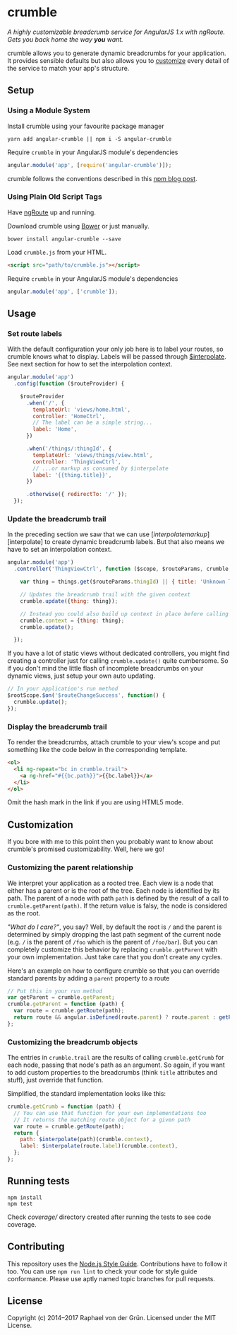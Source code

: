 # crumble

*A highly customizable breadcrumb service for AngularJS 1.x with ngRoute. Gets you back home the way __you__ want.*

crumble allows you to generate dynamic breadcrumbs for your application.
It provides sensible defaults but also allows you to [customize](#customization) every detail of the service to match your app's structure.


## Setup

### Using a Module System

Install crumble using your favourite package manager
~~~
yarn add angular-crumble || npm i -S angular-crumble
~~~

Require `crumble` in your AngularJS module's dependencies
~~~js
angular.module('app', [require('angular-crumble')]);
~~~

crumble follows the conventions described in this [npm blog post].

### Using Plain Old Script Tags
Have [ngRoute] up and running.

Download crumble using [Bower] or just manually.
~~~
bower install angular-crumble --save
~~~

Load `crumble.js` from your HTML.

~~~html
<script src="path/to/crumble.js"></script>
~~~

Require `crumble` in your AngularJS module's dependencies

~~~js
angular.module('app', ['crumble']);
~~~


## Usage

### Set route labels

With the default configuration your only job here is to label your routes, so crumble knows what to display. Labels will be passed through [$interpolate]. See next section for how to set the interpolation context.

~~~js
angular.module('app')
  .config(function ($routeProvider) {

    $routeProvider
      .when('/', {
        templateUrl: 'views/home.html',
        controller: 'HomeCtrl',
        // The label can be a simple string...
        label: 'Home',
      })

      .when('/things/:thingId', {
        templateUrl: 'views/things/view.html',
        controller: 'ThingViewCtrl',
        // ...or markup as consumed by $interpolate
        label: '{{thing.title}}',
      })

      .otherwise({ redirectTo: '/' });
  });
~~~


### Update the breadcrumb trail

In the preceding section we saw that we can use [$interpolate markup][$interpolate] to create dynamic breadcrumb labels. But that also means we have to set an interpolation context.

~~~js
angular.module('app')
  .controller('ThingViewCtrl', function ($scope, $routeParams, crumble, things) {

    var thing = things.get($routeParams.thingId) || { title: 'Unknown Thing' };

    // Updates the breadcrumb trail with the given context
    crumble.update({thing: thing});

    // Instead you could also build up context in place before calling update
    crumble.context = {thing: thing};
    crumble.update();

  });
~~~

If you have a lot of static views without dedicated controllers, you might find  creating a controller just for calling `crumble.update()` quite cumbersome. So if you don't mind the little flash of incomplete breadcrumbs on your dynamic views, just setup your own auto updating.

~~~js
// In your application's run method
$rootScope.$on('$routeChangeSuccess', function() {
  crumble.update();
});
~~~

### Display the breadcrumb trail

To render the breadcrumbs, attach crumble to your view's scope and put something like the code below in the corresponding template.

~~~html
<ol>
  <li ng-repeat="bc in crumble.trail">
    <a ng-href="#{{bc.path}}">{{bc.label}}</a>
  </li>
</ol>
~~~

Omit the hash mark in the link if you are using HTML5 mode.


## Customization

If you bore with me to this point then you probably want to know about crumble's promised customizability. Well, here we go!

### Customizing the parent relationship

We interpret your application as a rooted tree. Each view is a node that either has a parent or is the root of the tree. Each node is identified by its path. The parent of a node with path `path` is defined by the result of a call to `crumble.getParent(path)`. If the return value is falsy, the node is considered as the root.

*"What do I care?"*, you say? Well, by default the root is `/` and the parent is determined by simply dropping the last path segment of the current node (e.g. `/` is the parent of `/foo` which is the parent of `/foo/bar`). But you can completely customize this behavior by replacing `crumble.getParent` with your own implementation. Just take care that you don't create any cycles.

Here's an example on how to configure crumble so that you can override standard parents by adding a `parent` property to a route

~~~js
// Put this in your run method
var getParent = crumble.getParent;
crumble.getParent = function (path) {
  var route = crumble.getRoute(path);
  return route && angular.isDefined(route.parent) ? route.parent : getParent(path);
};
~~~

### Customizing the breadcrumb objects

The entries in `crumble.trail` are the results of calling `crumble.getCrumb` for each node, passing that node's path as an argument. So again, if you want to add custom properties to the breadcrumbs (think `title` attributes and stuff), just override that function.

Simplified, the standard implementation looks like this:

~~~js
crumble.getCrumb = function (path) {
  // You can use that function for your own implementations too
  // It returns the matching route object for a given path
  var route = crumble.getRoute(path);
  return {
    path: $interpolate(path)(crumble.context),
    label: $interpolate(route.label)(crumble.context),
  };
};
~~~

## Running tests

~~~
npm install
npm test
~~~

Check _coverage/_ directory created after running the tests to see code coverage.


## Contributing

This repository uses the [Node.js Style Guide][nsg]. Contributions have to follow it too. You can use `npm run lint` to check your code for style guide conformance. Please use aptly named topic branches for pull requests.


## License

Copyright (c) 2014–2017 Raphael von der Grün. Licensed under the MIT License.


[Bower]:          http://bower.io/
[ngRoute]:        https://docs.angularjs.org/api/ngRoute
[$interpolate]:   https://docs.angularjs.org/api/ng/service/$interpolate
[nsg]:            https://github.com/felixge/node-style-guide
[npm]:            https://www.npmjs.com/
[npm blog post]:  http://blog.npmjs.org/post/114584444410
